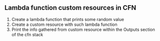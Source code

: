 ## Lambda function custom resources in CFN

1. Create a lambda function that prints some random value
2. Create a custom resource with such lambda function
3. Print the info gathered from custom resource within the Outputs section of the cfn stack
